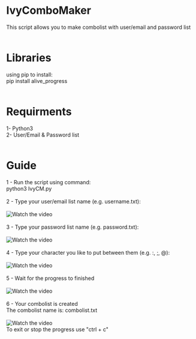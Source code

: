 # IvyComboMaker
This script allows you to make combolist with user/email and password list
<br><br>
# Libraries
using pip to install:
<br>
pip install alive_progress
<br><br>
# Requirments
1- Python3
<br>
2- User/Email & Password list
<br><br>
# Guide
1 - Run the script using command:
<br>
python3 IvyCM.py
<br><br>
2 - Type your user/email list name (e.g. username.txt):
<br><br>
![Watch the video](http://s12.picofile.com/file/8399760950/shot1.png)
<br><br>
3 - Type your password list name (e.g. password.txt):
<br><br>
![Watch the video](http://s12.picofile.com/file/8399761534/shot2.png)
<br><br>
4 - Type your character you like to put between them (e.g. :, ;, @):
<br><br>
![Watch the video](http://s12.picofile.com/file/8399761884/shot3.png)
<br><br>
5 - Wait for the progress to finished
<br><br>
![Watch the video](http://s13.picofile.com/file/8399761976/shot4.png)
<br><br>
6 - Your combolist is created
<br>
The combolist name is: combolist.txt
<br><br>
![Watch the video](http://s13.picofile.com/file/8399762018/shot5.png)
<br>
To exit or stop the progress use "ctrl + c"
<br>
